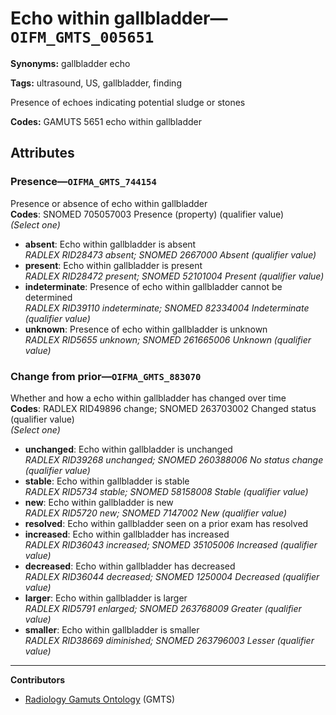 # Echo within gallbladder—`OIFM_GMTS_005651`

**Synonyms:** gallbladder echo

**Tags:** ultrasound, US, gallbladder, finding

Presence of echoes indicating potential sludge or stones

**Codes:** GAMUTS 5651 echo within gallbladder

## Attributes

### Presence—`OIFMA_GMTS_744154`

Presence or absence of echo within gallbladder  
**Codes**: SNOMED 705057003 Presence (property) (qualifier value)  
*(Select one)*

- **absent**: Echo within gallbladder is absent  
_RADLEX RID28473 absent; SNOMED 2667000 Absent (qualifier value)_
- **present**: Echo within gallbladder is present  
_RADLEX RID28472 present; SNOMED 52101004 Present (qualifier value)_
- **indeterminate**: Presence of echo within gallbladder cannot be determined  
_RADLEX RID39110 indeterminate; SNOMED 82334004 Indeterminate (qualifier value)_
- **unknown**: Presence of echo within gallbladder is unknown  
_RADLEX RID5655 unknown; SNOMED 261665006 Unknown (qualifier value)_

### Change from prior—`OIFMA_GMTS_883070`

Whether and how a echo within gallbladder has changed over time  
**Codes**: RADLEX RID49896 change; SNOMED 263703002 Changed status (qualifier value)  
*(Select one)*

- **unchanged**: Echo within gallbladder is unchanged  
_RADLEX RID39268 unchanged; SNOMED 260388006 No status change (qualifier value)_
- **stable**: Echo within gallbladder is stable  
_RADLEX RID5734 stable; SNOMED 58158008 Stable (qualifier value)_
- **new**: Echo within gallbladder is new  
_RADLEX RID5720 new; SNOMED 7147002 New (qualifier value)_
- **resolved**: Echo within gallbladder seen on a prior exam has resolved  
- **increased**: Echo within gallbladder has increased  
_RADLEX RID36043 increased; SNOMED 35105006 Increased (qualifier value)_
- **decreased**: Echo within gallbladder has decreased  
_RADLEX RID36044 decreased; SNOMED 1250004 Decreased (qualifier value)_
- **larger**: Echo within gallbladder is larger  
_RADLEX RID5791 enlarged; SNOMED 263768009 Greater (qualifier value)_
- **smaller**: Echo within gallbladder is smaller  
_RADLEX RID38669 diminished; SNOMED 263796003 Lesser (qualifier value)_

---

**Contributors**

- [Radiology Gamuts Ontology](https://gamuts.net/) (GMTS)